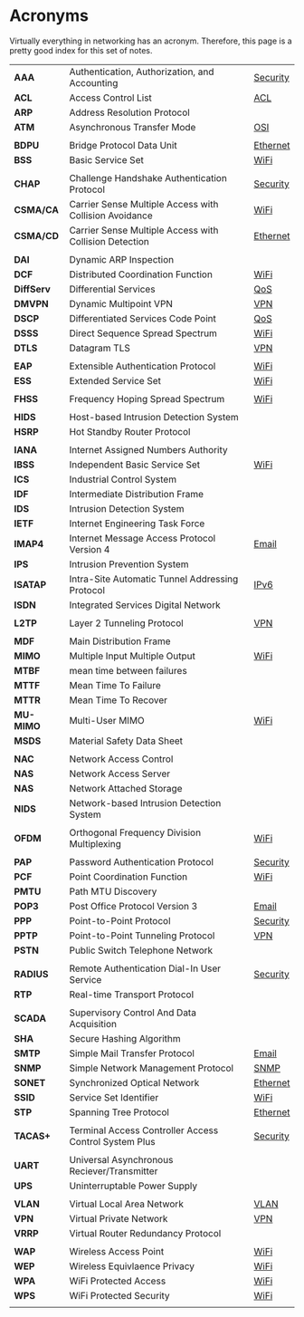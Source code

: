 # Acronyms

Virtually everything in networking has an acronym.
Therefore, this page is a pretty good index for this set of notes.



|              |                                                                |                                 |
|--------------|----------------------------------------------------------------|---------------------------------|
| **AAA**      | Authentication, Authorization, and Accounting                  | [Security](security.html)       |
| **ACL**      | Access Control List                                            | [ACL](acl.html)                 |
| **ARP**      | Address Resolution Protocol                                    |                                 |
| **ATM**      | Asynchronous Transfer Mode                                     | [OSI](osi-model.html)           |
|              |                                                                |                                 |
| **BDPU**     | Bridge Protocol Data Unit                                      | [Ethernet](ethernet.html)       |
| **BSS**      | Basic Service Set                                              | [WiFi](wifi.html)               |
|              |                                                                |                                 |
| **CHAP**     | Challenge Handshake Authentication Protocol                    | [Security](security.html)       |
| **CSMA/CA**  | Carrier Sense Multiple Access with Collision Avoidance         | [WiFi](wifi.html)               |
| **CSMA/CD**  | Carrier Sense Multiple Access with Collision Detection         | [Ethernet](ethernet.html)       |
|              |                                                                |                                 |
| **DAI**      | Dynamic ARP Inspection                                         |                                 |
| **DCF**      | Distributed Coordination Function                              | [WiFi](wifi.html)               |
| **DiffServ** | Differential Services                                          | [QoS](traffic-shaping.html)     |
| **DMVPN**    | Dynamic Multipoint VPN                                         | [VPN](vpn.html)                 |
| **DSCP**     | Differentiated Services Code Point                             | [QoS](traffic-shapint.html)     |
| **DSSS**     | Direct Sequence Spread Spectrum                                | [WiFi](wifi.html)               |
| **DTLS**     | Datagram TLS                                                   | [VPN](vpn.html)                 |
|              |                                                                |                                 |
| **EAP**      | Extensible Authentication Protocol                             | [WiFi](wifi.html)               |
| **ESS**      | Extended Service Set                                           | [WiFi](wifi.html)               |
|              |                                                                |                                 |
| **FHSS**     | Frequency Hoping Spread Spectrum                               | [WiFi](wifi.html)               |
|              |                                                                |                                 |
| **HIDS**     | Host-based Intrusion Detection System                          |                                 |
| **HSRP**     | Hot Standby Router Protocol                                    |                                 |
|              |                                                                |                                 |
| **IANA**     | Internet Assigned Numbers Authority                            |                                 |
| **IBSS**     | Independent Basic Service Set                                  | [WiFi](wifi.html)               |
| **ICS**      | Industrial Control System                                      |                                 |
| **IDF**      | Intermediate Distribution Frame                                |                                 |
| **IDS**      | Intrusion Detection System                                     |                                 |
| **IETF**     | Internet Engineering Task Force                                |                                 |
| **IMAP4**    | Internet Message Access Protocol Version 4                     | [Email](email.html)             |
| **IPS**      | Intrusion Prevention System                                    |                                 |
| **ISATAP**   | Intra-Site Automatic Tunnel Addressing Protocol                | [IPv6](ipv6.html)               |
| **ISDN**     | Integrated Services Digital Network                            |                                 |
|              |                                                                |                                 |
| **L2TP**     | Layer 2 Tunneling Protocol                                     | [VPN](vpn.html)                 |
|              |                                                                |                                 |
| **MDF**      | Main Distribution Frame                                        |                                 |
| **MIMO**     | Multiple Input Multiple Output                                 | [WiFi](wifi.html)               |
| **MTBF**     | mean time between failures                                     |                                 |
| **MTTF**     | Mean Time To Failure                                           |                                 |
| **MTTR**     | Mean Time To Recover                                           |                                 |
| **MU-MIMO**  | Multi-User MIMO                                                | [WiFi](wifi.html)               |
| **MSDS**     | Material Safety Data Sheet                                     |                                 |
|              |                                                                |                                 |
| **NAC**      | Network Access Control                                         |                                 |
| **NAS**      | Network Access Server                                          |                                 |
| **NAS**      | Network Attached Storage                                       |                                 |
| **NIDS**     | Network-based Intrusion Detection System                       |                                 |
|              |                                                                |                                 |
| **OFDM**     | Orthogonal Frequency Division Multiplexing                     | [WiFi](wifi.html)               |
|              |                                                                |                                 |
| **PAP**      | Password Authentication Protocol                               | [Security](security.html)       |
| **PCF**      | Point Coordination Function                                    | [WiFi](wifi.html)               |
| **PMTU**     | Path MTU Discovery                                             |                                 |
| **POP3**     | Post Office Protocol Version 3                                 | [Email](email.html)             |
| **PPP**      | Point-to-Point Protocol                                        | [Security](security.html)       |
| **PPTP**     | Point-to-Point Tunneling Protocol                              | [VPN](vpn.html)                 |
| **PSTN**     | Public Switch Telephone Network                                |                                 |
|              |                                                                |                                 |
| **RADIUS**   | Remote Authentication Dial-In User Service                     | [Security](security.html)       |
| **RTP**      | Real-time Transport Protocol                                   |                                 |
|              |                                                                |                                 |
| **SCADA**    | Supervisory Control And Data Acquisition                       |                                 |
| **SHA**      | Secure Hashing Algorithm                                       |                                 |
| **SMTP**     | Simple Mail Transfer Protocol                                  | [Email](email.html)             |
| **SNMP**     | Simple Network Management Protocol                             | [SNMP](snmp.html)               |
| **SONET**    | Synchronized Optical Network                                   | [Ethernet](ethernet.html)       |
| **SSID**     | Service Set Identifier                                         | [WiFi](wifi.html)               |
| **STP**      | Spanning Tree Protocol                                         | [Ethernet](ethernet.html)       |
|              |                                                                |                                 |
| **TACAS+**   | Terminal Access Controller Access Control System Plus          | [Security](security.html)       |
|              |                                                                |                                 |
| **UART**     | Universal Asynchronous Reciever/Transmitter                    |                                 |
| **UPS**      | Uninterruptable Power Supply                                   |                                 |
|              |                                                                |                                 |
| **VLAN**     | Virtual Local Area Network                                     | [VLAN](vlan.html)               |
| **VPN**      | Virtual Private Network                                        | [VPN](vpn.html)                 |
| **VRRP**     | Virtual Router Redundancy Protocol                             |                                 |
|              |                                                                |                                 |
| **WAP**      | Wireless Access Point                                          | [WiFi](wifi.html)               |
| **WEP**      | Wireless Equivlaence Privacy                                   | [WiFi](wifi.html)               |
| **WPA**      | WiFi Protected Access                                          | [WiFi](wifi.html)               |
| **WPS**      | WiFi Protected Security                                        | [WiFi](wifi.html)               |
|              |                                                                |                                 |
